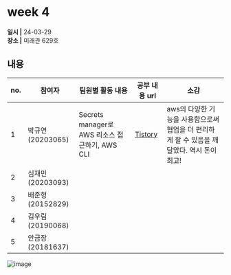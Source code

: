 # week 4
**일시 |** 24-03-29   
**장소 |** 미래관 629호

## 내용

|no.  |참여자          |팀원별 활동 내용|공부 내용 url|소감|
|--------|--------------|----------------------------------|--------------------|--|
|1       |박규연(20203065)|Secrets manager로 AWS 리소스 접근하기, AWS CLI|[Tistory](https://noooey.tistory.com/80)|aws의 다양한 기능을 사용함으로써 협업을 더 편리하게 할 수 있음을 깨달았다. 역시 돈이 최고!
|2       |심재민(20203093)||[]()|
|3       |배준형(20152829)||[]()|
|4       |김우림(20190068)||[]()|
|5       |안금장(20181637)||[]()|

![image]()
